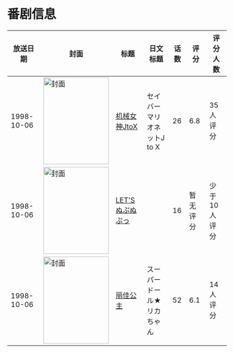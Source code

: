 # 番剧信息

|放送日期|封面|标题|日文标题|话数|评分|评分人数|
|---|---|---|---|---|---|---|
|1998-10-06|<img src="//lain.bgm.tv/pic/cover/c/34/87/6298_BQ827.jpg" alt="封面" style="width:150px;height:200px;object-fit:cover;">|[机械女神JtoX](https://bangumi.tv/subject/6298)|セイバーマリオネットJ to X|26|6.8|35人评分|
|1998-10-06|<img src="//lain.bgm.tv/pic/cover/c/1a/27/84307_IsY7Q.jpg" alt="封面" style="width:150px;height:200px;object-fit:cover;">|[LET'S ぬぷぬぷっ](https://bangumi.tv/subject/84307)||16|暂无评分|少于10人评分|
|1998-10-06|<img src="//lain.bgm.tv/pic/cover/c/81/f0/86437_r636D.jpg" alt="封面" style="width:150px;height:200px;object-fit:cover;">|[丽佳公主](https://bangumi.tv/subject/86437)|スーパードール★リカちゃん|52|6.1|14人评分|
